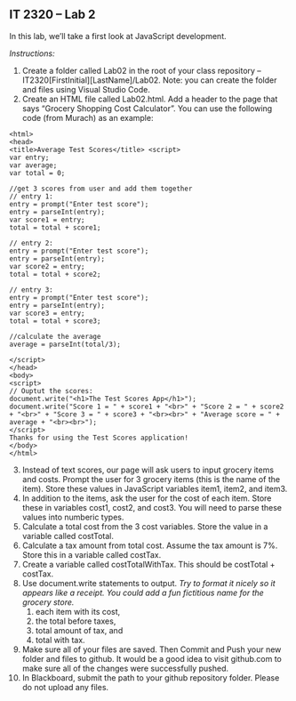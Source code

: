 ## IT 2320 – Lab 2

In this lab, we’ll take a first look at JavaScript development.  

*Instructions:*  
1.	Create a folder called Lab02 in the root of your class repository – IT2320[FirstInitial][LastName]/Lab02.  Note: you can create the folder and files using Visual Studio Code.  
2.	Create an HTML file called Lab02.html. Add a header to the page that says “Grocery Shopping Cost Calculator”. You can use the following code (from Murach) as an example:
```
<html>   
<head>    
<title>Average Test Scores</title> <script>  
var entry;   
var average;   
var total = 0;  

//get 3 scores from user and add them together 
// entry 1:  
entry = prompt("Enter test score");   
entry = parseInt(entry);   
var score1 = entry;   
total = total + score1;  

// entry 2:  
entry = prompt("Enter test score");   
entry = parseInt(entry);   
var score2 = entry;    
total = total + score2;  

// entry 3:  
entry = prompt("Enter test score");   
entry = parseInt(entry);   
var score3 = entry;   
total = total + score3;   

//calculate the average   
average = parseInt(total/3);  
  
</script>  
</head>   
<body>   
<script>  
// Ouptut the scores:  
document.write("<h1>The Test Scores App</h1>");  
document.write("Score 1 = " + score1 + "<br>" + "Score 2 = " + score2 + "<br>" + "Score 3 = " + score3 + "<br><br>" + "Average score = " + average + "<br><br>");  
</script>   
Thanks for using the Test Scores application!  
</body>   
</html>    
```   
3. Instead of text scores, our page will ask users to input grocery items and costs. Prompt the user for 3 grocery items (this is the name of the item). Store these values in JavaScript variables item1, item2, and item3.   
4. In addition to the items, ask the user for the cost of each item. Store these in variables cost1, cost2, and cost3. You will need to parse these values into numberic types.   
5. Calculate a total cost from the 3 cost variables. Store the value in a variable called costTotal. 
6. Calculate a tax amount from total cost. Assume the tax amount is 7%. Store this in a variable called costTax.
7. Create a variable called costTotalWithTax. This should be costTotal + costTax.
8. Use document.write statements to output. *Try to format it nicely so it appears like a receipt. You could add a fun fictitious name for the grocery store.*     
    1. each item with its cost,  
    2. the total before taxes,   
    3. total amount of tax, and   
    4. total with tax.   
9. Make sure all of your files are saved. Then Commit and Push your new folder and files to github. It would be a good idea to visit github.com to make sure all of the changes were successfully pushed.
10.	In Blackboard, submit the path to your github repository folder.  Please do not upload any files.


